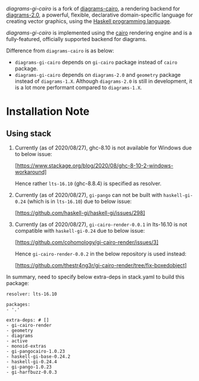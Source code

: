 ﻿
_diagrams-gi-cairo_ is a fork of [diagrams-cairo], a rendering backend 
for [diagrams-2.0], a powerful, flexible, declarative domain-specific 
language for creating vector graphics, using the [Haskell programming 
language][haskell].

[diagrams-cairo]: https://hackage.haskell.org/package/diagrams-cairo
[diagrams-2.0]: https://github.com/cchalmers/diagrams
[haskell]: http://www.haskell.org/haskellwiki/Haskell

_diagrams-gi-cairo_ is implemented using the [cairo] rendering engine and
is a fully-featured, officially supported backend for diagrams.

[cairo]: http://www.cairographics.org/

Difference from `diagrams-cairo` is as below:

* `diagrams-gi-cairo` depends on `gi-cairo` package instead of `cairo` package.
* `diagrams-gi-cairo` depends on `diagrams-2.0` and `geometry` package instead of `diagrams-1.X`. Although `diagrams-2.0` is still in development, it is a lot more performant compared to `diagrams-1.X`. 

# Installation Note

## Using stack

1.  Currently (as of 2020/08/27), ghc-8.10 is not available for Windows due to below issue:

    [https://www.stackage.org/blog/2020/08/ghc-8-10-2-windows-workaround]

    Hence rather `lts-16.10` (ghc-8.8.4) is specified as resolver.

2.  Currently (as of 2020/08/27), `gi-pango` can not be built with `haskell-gi-0.24` (which is in `lts-16.10`) due to below issue:

    [https://github.com/haskell-gi/haskell-gi/issues/298]

3.  Currently (as of 2020/08/27), `gi-cairo-render-0.0.1` in lts-16.10 is not compatible with `haskell-gi-0.24` due to below issue:

    [https://github.com/cohomology/gi-cairo-render/issues/3]

    Hence `gi-cairo-render-0.0.2` in the below repository is used instead:

    [https://github.com/thestr4ng3r/gi-cairo-render/tree/fix-boxedobject]

In summary, need to specify below extra-deps in stack.yaml to build this package:

~~~
resolver: lts-16.10

packages:
- '.'

extra-deps: # []
- gi-cairo-render
- geometry
- diagrams
- active
- monoid-extras
- gi-pangocairo-1.0.23
- haskell-gi-base-0.24.2
- haskell-gi-0.24.4
- gi-pango-1.0.23
- gi-harfbuzz-0.0.3
~~~

